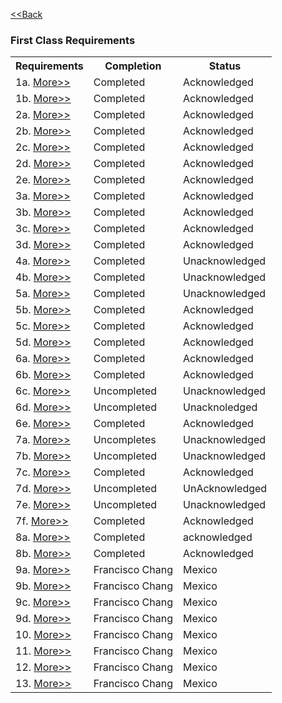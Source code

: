 <a href="LINK"><<Back</a>

<h3>First Class Requirements</h3>

<table>
  <tr>
    <th>Requirements</th>
    <th>Completion</th>
    <th>Status</th>
  </tr>
  <tr>
    <td>1a. <a href="LINK">More>></a></td>
    <td>Completed</td>
    <td>Acknowledged</td>
  </tr>
  <tr>
    <td>1b. <a href="LINK">More>></a></td>
    <td>Completed</td>
    <td>Acknowledged</td>
  </tr>
    <tr>
    <td>2a. <a href="LINK">More>></a></td>
    <td>Completed</td>
    <td>Acknowledged</td>
  </tr>
    <tr>
    <td>2b. <a href="LINK">More>></a></td>
    <td>Completed</td>
    <td>Acknowledged</td>
  </tr>
    <tr>
    <td>2c. <a href="LINK">More>></a></td>
    <td>Completed</td>
    <td>Acknowledged</td>
  </tr>
     <tr>
    <td>2d. <a href="LINK">More>></a></td>
    <td>Completed</td>
    <td>Acknowledged</td>
  </tr>
     <tr>
    <td>2e. <a href="LINK">More>></a></td>
    <td>Completed</td>
    <td>Acknowledged</td>
  </tr>
   <tr>
    <td>3a. <a href="LINK">More>></a></td>
    <td>Completed</td>
    <td>Acknowledged</td>
  </tr>
   <tr>
    <td>3b. <a href="LINK">More>></a></td>
    <td>Completed</td>
    <td>Acknowledged</td>
  </tr>
   <tr>
    <td>3c. <a href="LINK">More>></a></td>
    <td>Completed</td>
    <td>Acknowledged</td>
  </tr>
   <tr>
    <td>3d. <a href="LINK">More>></a></td>
    <td>Completed</td>
    <td>Acknowledged</td>
  </tr>
   <tr>
    <td>4a. <a href="LINK">More>></a></td>
    <td>Completed</td>
    <td>Unacknowledged</td>
  </tr>
    <td>4b. <a href="LINK">More>></a></td>
    <td>Completed</td>
    <td>Unacknowledged</td>
  </tr>
  <td>5a. <a href="LINK">More>></a></td>
    <td>Completed</td>
    <td>Unacknowledged</td>
  </tr>
  <td>5b. <a href="LINK">More>></a></td>
    <td>Completed</td>
    <td>Acknowledged</td>
  </tr>
  <td>5c. <a href="LINK">More>></a></td>
    <td>Completed</td>
    <td>Acknowledged</td>
  </tr>
  <td>5d. <a href="LINK">More>></a></td>
    <td>Completed</td>
    <td>Acknowledged</td>
  </tr>
<td>6a. <a href="LINK">More>></a></td>
    <td>Completed</td>
    <td>Acknowledged</td>
  </tr>
  <td>6b. <a href="LINK">More>></a></td>
    <td>Completed</td>
    <td>Acknowledged</td>
  </tr>
  <td>6c. <a href="LINK">More>></a></td>
    <td>Uncompleted</td>
    <td>Unacknowledged</td>
  </tr>
  <td>6d. <a href="LINK">More>></a></td>
    <td>Uncompleted</td>
    <td>Unacknoledged</td>
  </tr>
  <td>6e. <a href="LINK">More>></a></td>
    <td>Completed</td>
    <td>Acknowledged</td>
  </tr>
 <td>7a. <a href="LINK">More>></a></td>
    <td>Uncompletes</td>
    <td>Unacknowledged</td>
  </tr>
 <td>7b. <a href="LINK">More>></a></td>
    <td>Uncompleted</td>
    <td>Unacknowledged</td>
  </tr>
 <td>7c. <a href="LINK">More>></a></td>
    <td>Completed</td>
    <td>Acknowledged</td>
  </tr>
 <td>7d. <a href="LINK">More>></a></td>
    <td>Uncompleted</td>
    <td>UnAcknowledged</td>
  </tr>
 <td>7e. <a href="LINK">More>></a></td>
    <td>Uncompleted</td>
    <td>Unacknowledged</td>
  </tr>
 <td>7f. <a href="LINK">More>></a></td>
    <td>Completed</td>
    <td>Acknowledged</td>
  </tr>
 <td>8a. <a href="LINK">More>></a></td>
    <td>Completed</td>
    <td>acknowledged</td>
  </tr>
 <td>8b. <a href="LINK">More>></a></td>
    <td>Completed</td>
    <td>Acknowledged</td>
  </tr>
 <td>9a. <a href="LINK">More>></a></td>
    <td>Francisco Chang</td>
    <td>Mexico</td>
  </tr>
 <td>9b. <a href="LINK">More>></a></td>
    <td>Francisco Chang</td>
    <td>Mexico</td>
  </tr>
 <td>9c. <a href="LINK">More>></a></td>
    <td>Francisco Chang</td>
    <td>Mexico</td>
  </tr>
 <td>9d. <a href="LINK">More>></a></td>
    <td>Francisco Chang</td>
    <td>Mexico</td>
  </tr>
 <td>10. <a href="LINK">More>></a></td>
    <td>Francisco Chang</td>
    <td>Mexico</td>
  </tr>
 <td>11. <a href="LINK">More>></a></td>
    <td>Francisco Chang</td>
    <td>Mexico</td>
  </tr>
 <td>12. <a href="LINK">More>></a></td>
    <td>Francisco Chang</td>
    <td>Mexico</td>
  </tr>
 <td>13. <a href="LINK">More>></a></td>
    <td>Francisco Chang</td>
    <td>Mexico</td>
  </tr>

























































  
</table>












